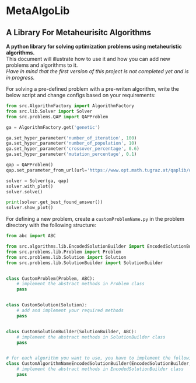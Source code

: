 # MetaAlgoLib

## A Library For Metaheurisitc Algorithms

**A python library for solving optimization problems using metaheuristic algorithms.**\
This document will illustrate how to use it and how you can add new problems and algorithms to it.\
*Have in mind that the first version of this project is not completed yet and is in progress.*

For solving a pre-defined problem with a pre-writen algorithm, write the below script and change configs based on your requirements:

```python
from src.AlgorithmFactory import AlgorithmFactory
from src.lib.Solver import Solver
from src.problems.QAP import QAPProblem

ga = AlgorithmFactory.get('genetic')

ga.set_hyper_parameter('number_of_iteration', 100)
ga.set_hyper_parameter('number_of_population', 10)
ga.set_hyper_parameter('crossover_percentage', 0.6)
ga.set_hyper_parameter('mutation_percentage', 0.1)

qap = QAPProblem()
qap.set_parameter_from_url(url='https://www.opt.math.tugraz.at/qaplib/data.d/bur26b.dat')

solver = Solver(ga, qap)
solver.with_plot()
solver.solve()

print(solver.get_best_found_answer())
solver.show_plot()

```

For defining a new problem, create a `customProblemName.py` in the problem directory with the following structure:

```python
from abc import ABC

from src.algorithms.lib.EncodedSolutionBuilder import EncodedSolutionBuilder
from src.problems.lib.Problem import Problem
from src.problems.lib.Solution import Solution
from src.problems.lib.SolutionBuilder import SolutionBuilder


class CustomProblem(Problem, ABC):
    # implement the abstract methods in Problem class
    pass


class CustomSolution(Solution):
    # add and implement your required methods
    pass


class CustomSolutionBuilder(SolutionBuilder, ABC):
    # implement the abstract methods in SolutionBuilder class
    pass


# for each algorithm you want to use, you have to implement the following class
class CustomAlgorithmNameEncodedSolutionBuilder(EncodedSolutionBuilder, ABC):
    # implement the abstract methods in EncodedSolutionBuilder class
    pass
```